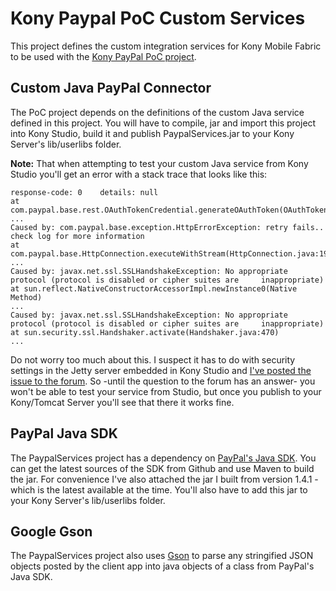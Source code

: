 # Kony Paypal PoC Custom Services

This project defines the custom integration services for Kony Mobile Fabric to be used with the [Kony PayPal PoC project](https://github.com/mig82/kony-paypal-poc).

## Custom Java PayPal Connector

The PoC project depends on the definitions of the custom Java service defined in this project. You will have to compile, jar and import this project into Kony Studio, build it and publish PaypalServices.jar to your Kony Server's lib/userlibs folder. 

**Note:** That when attempting to test your custom Java service from Kony Studio you'll get an error with a stack trace that looks like this:

    response-code: 0    details: null
    at com.paypal.base.rest.OAuthTokenCredential.generateOAuthToken(OAuthTokenCredential.java:247)
    ...
    Caused by: com.paypal.base.exception.HttpErrorException: retry fails..  check log for more information
    at com.paypal.base.HttpConnection.executeWithStream(HttpConnection.java:197)
    ...
    Caused by: javax.net.ssl.SSLHandshakeException: No appropriate protocol (protocol is disabled or cipher suites are     inappropriate)
    at sun.reflect.NativeConstructorAccessorImpl.newInstance0(Native Method)
    ...
    Caused by: javax.net.ssl.SSLHandshakeException: No appropriate protocol (protocol is disabled or cipher suites are     inappropriate)
    at sun.security.ssl.Handshaker.activate(Handshaker.java:470)
    ...

Do not worry too much about this. I suspect it has to do with security settings in the Jetty server embedded in Kony Studio and [I've posted the issue to the forum](http://community.kony.com/developer/forum/oauthtokencredential-sslhandshakeexception). So -until the question to the forum has an answer- you won't be able to test your service from Studio, but once you publish to your Kony/Tomcat Server you'll see that there it works fine.

## PayPal Java SDK

The PaypalServices project has a dependency on [PayPal's Java SDK](https://github.com/paypal/PayPal-Java-SDK). You can get the latest sources of the SDK from Github and use Maven to build the jar. For convenience I've also attached the jar I built from version 1.4.1 -which is the latest available at the time. You'll also have to add this jar to your Kony Server's lib/userlibs folder.

## Google Gson

The PaypalServices project also uses [Gson](https://github.com/google/gson) to parse any stringified JSON objects posted by the client app into java objects of a class from PayPal's Java SDK.
